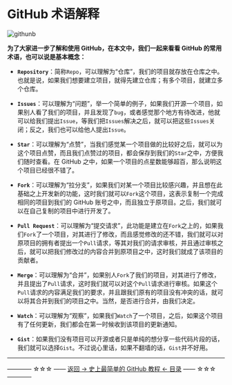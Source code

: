 # GitHub 术语解释

![githunb](http://img.blog.csdn.net/20171128134717645)

**为了大家进一步了解和使用 GitHub，在本文中，我们一起来看看 GitHub 的常用术语，也可以说是基本概念：**


- **`Repository`**：简称`Repo`，可以理解为“仓库”，我们的项目就存放在仓库之中。也就是说，如果我们想要建立项目，就得先建立仓库；有多个项目，就建立多个仓库。

- **`Issues`**：可以理解为“问题”，举一个简单的例子，如果我们开源一个项目，如果别人看了我们的项目，并且发现了`bug`，或者感觉那个地方有待改进，他就可以给我们提出`Issue`，等我们把`Issues`解决之后，就可以把这些`Issues`关闭；反之，我们也可以给他人提出`Issue`。

- **`Star`**：可以理解为“点赞”，当我们感觉某一个项目做的比较好之后，就可以为这个项目点赞，而且我们点赞过的项目，都会保存到我们的`Star`之中，方便我们随时查看。在 GitHub 之中，如果一个项目的点星数能够超百，那么说明这个项目已经很不错了。

- **`Fork`**：可以理解为“拉分支”，如果我们对某一个项目比较感兴趣，并且想在此基础之上开发新的功能，这时我们就可以`Fork`这个项目，这表示复制一个完成相同的项目到我们的 GitHub 账号之中，而且独立于原项目。之后，我们就可以在自己复制的项目中进行开发了。

- **`Pull Request`**：可以理解为“提交请求”，此功能是建立在`Fork`之上的，如果我们`Fork`了一个项目，对其进行了修改，而且感觉修改的还不错，我们就可以对原项目的拥有者提出一个`Pull`请求，等其对我们的请求审核，并且通过审核之后，就可以把我们修改过的内容合并到原项目之中，这时我们就成了该项目的贡献者。

- **`Merge`**：可以理解为“合并”，如果别人`Fork`了我们的项目，对其进行了修改，并且提出了`Pull`请求，这时我们就可以对这个`Pull`请求进行审核。如果这个`Pull`请求的内容满足我们的要求，并且跟我们原有的项目没有冲突的话，就可以将其合并到我们的项目之中。当然，是否进行合并，由我们决定。

- **`Watch`**：可以理解为“观察”，如果我们`Watch`了一个项目，之后，如果这个项目有了任何更新，我们都会在第一时候收到该项目的更新通知。

- **`Gist`**：如果我们没有项目可以开源或者只是单纯的想分享一些代码片段的话，我们就可以选择`Gist`。不过说心里话，如果不翻墙的话，`Gist`并不好用。


----------
———— ☆☆☆ —— [返回 -> 史上最简单的 GitHub 教程 <- 目录](https://github.com/guobinhit/cg-blog/blob/master/articles/github/README.md) —— ☆☆☆ ————
